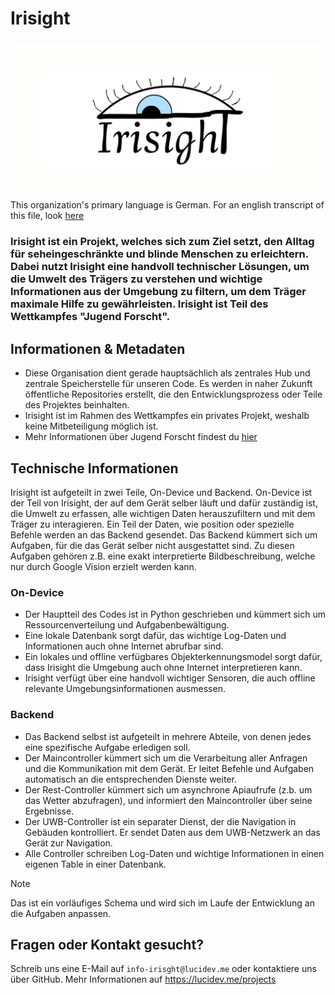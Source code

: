 # Irisight

![Irisight Banner](assets/IrisghtBanner.png)
This organization's primary language is German. For an english transcript of this file, look [here](README.en-US.MD)
### Irisight ist ein Projekt, welches sich zum Ziel setzt, den Alltag für seheingeschränkte und blinde Menschen zu erleichtern. Dabei nutzt Irisight eine handvoll technischer Lösungen, um die Umwelt des Trägers zu verstehen und wichtige Informationen aus der Umgebung zu filtern, um dem Träger maximale Hilfe zu gewährleisten. Irisight ist Teil des Wettkampfes "Jugend Forscht".

## Informationen & Metadaten

* Diese Organisation dient gerade hauptsächlich als zentrales Hub und zentrale Speicherstelle für unseren Code. Es werden in naher Zukunft öffentliche Repositories erstellt, die den Entwicklungsprozess oder Teile des Projektes beinhalten.
* Irisight ist im Rahmen des Wettkampfes ein privates Projekt, weshalb keine Mitbeteiligung möglich ist.
* Mehr Informationen über Jugend Forscht findest du [hier](https://www.jugend-forscht.de/stiftung-jugend-forscht-e-v.html)

## Technische Informationen
Irisight ist aufgeteilt in zwei Teile, On-Device und Backend. On-Device ist der Teil von Irisight, der auf dem Gerät selber läuft
und dafür zuständig ist, die Umwelt zu erfassen, alle wichtigen Daten herauszufiltern und mit dem Träger zu interagieren. Ein Teil der Daten,
wie position oder spezielle Befehle werden an das Backend gesendet. Das Backend kümmert sich um Aufgaben, für die das Gerät selber nicht ausgestattet sind.
Zu diesen Aufgaben gehören z.B. eine exakt interpretierte Bildbeschreibung, welche nur durch Google Vision erzielt werden kann.

### On-Device

* Der Hauptteil des Codes ist in Python geschrieben und kümmert sich um Ressourcenverteilung und Aufgabenbewältigung.
* Eine lokale Datenbank sorgt dafür, das wichtige Log-Daten und Informationen auch ohne Internet abrufbar sind.
* Ein lokales und offline verfügbares Objekterkennungsmodel sorgt dafür, dass Irisight die Umgebung auch ohne Internet interpretieren kann.
* Irisight verfügt über eine handvoll wichtiger Sensoren, die auch offline relevante Umgebungsinformationen ausmessen.

### Backend

* Das Backend selbst ist aufgeteilt in mehrere Abteile, von denen jedes eine spezifische Aufgabe erledigen soll. 
* Der Maincontroller kümmert sich um die Verarbeitung aller Anfragen und die Kommunikation mit dem Gerät. Er leitet Befehle und Aufgaben automatisch an die entsprechenden Dienste weiter.
* Der Rest-Controller kümmert sich um asynchrone Apiaufrufe (z.b. um das Wetter abzufragen), und informiert den Maincontroller über seine Ergebnisse.
* Der UWB-Controller ist ein separater Dienst, der die Navigation in Gebäuden kontrolliert. Er sendet Daten aus dem UWB-Netzwerk an das Gerät zur Navigation.
* Alle Controller schreiben Log-Daten und wichtige Informationen in einen eigenen Table in einer Datenbank.

> [!NOTE]
> Das ist ein vorläufiges Schema und wird sich im Laufe der Entwicklung an die Aufgaben anpassen.


## Fragen oder Kontakt gesucht?

Schreib uns eine E-Mail auf `info-irisght@lucidev.me` oder kontaktiere uns über GitHub. Mehr Informationen auf https://lucidev.me/projects